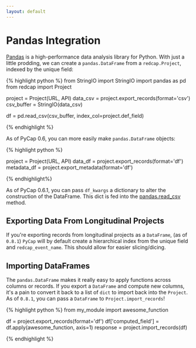 ```yaml
---
layout: default
---
```


# Pandas Integration

[Pandas][pd] is a high-performance data analysis library for Python. With just a little prodding, we can create a `pandas.DataFrame` from a `redcap.Project`, indexed by the unique field:

{% highlight python %}
from StringIO import StringIO
import pandas as pd
from redcap import Project

project = Project(URL, API)
data_csv = project.export_records(format='csv')
csv_buffer = StringIO(data_csv)

df = pd.read_csv(csv_buffer, index_col=project.def_field)

{% endhighlight %}

As of PyCap 0.6, you can more easily make `pandas.DataFrame` objects:

{% highlight python %}

project = Project(URL, API)
data_df = project.export_records(format='df')
metadata_df = project.export_metadata(format='df')

{% endhighlight%}

As of PyCap 0.6.1, you can pass `df_kwargs` a dictionary to alter the construction of
the DataFrame. This dict is fed into the [pandas.read_csv][csv] method.

## Exporting Data From Longitudinal Projects

If you're exporting records from longitudinal projects as a `DataFrame`, (as of `0.8.1`) `PyCap` will by default create a hierarchical index from the unique field and `redcap_event_name`. This should allow for easier slicing/dicing.

## Importing DataFrames

The `pandas.DataFrame` makes it really easy to apply functions across columns or records. If you export a `DataFrame` and compute new columns, it's a pain to convert it back to a list of `dict` to import back into the `Project`. As of `0.8.1`, you can pass a `DataFrame` to `Project.import_records`!

{% highlight python %}
from my_module import awesome_function

df = project.export_records(format='df')
df['computed_field'] = df.apply(awesome_function, axis=1)
response = project.import_records(df)

{% endhighlight %}

[pd]: http://pandas.pydata.org/
[csv]: http://pandas.pydata.org/pandas-docs/stable/generated/pandas.io.parsers.read_csv.html#pandas.io.parsers.read_csv
